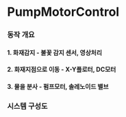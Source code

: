 # PumpMotorControl
### 동작 개요      
#### 1. 화재감지 - 불꽃 감지 센서, 영상처리      
#### 2. 화재지점으로 이동 - X-Y플로터, DC모터   
#### 3. 물을 분사 - 펌프모터, 솔레노이드 밸브   
   
   
### 시스템 구성도   

 


